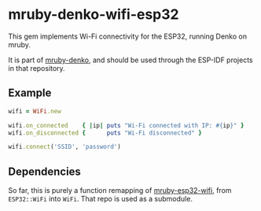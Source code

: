 # mruby-denko-wifi-esp32

This gem implements Wi-Fi connectivity for the ESP32, running Denko on mruby.

It is part of [mruby-denko](https://github.com/denko-rb/mruby-denko), and should be used through the ESP-IDF projects in that repository.

## Example

```ruby
wifi = WiFi.new

wifi.on_connected    { |ip| puts "Wi-Fi connected with IP: #{ip}" }
wifi.on_disconnected {      puts "Wi-Fi disconnected" }

wifi.connect('SSID', 'password')
```

## Dependencies

So far, this is purely a function remapping of [mruby-esp32-wifi](https://github.com/denko-rb/mruby-esp32-wifi), from `ESP32::WiFi` into `WiFi`. That repo is used as a submodule.
